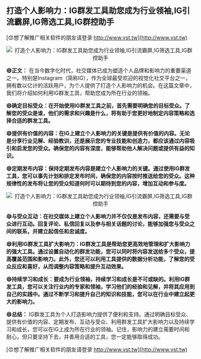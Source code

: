 ## **打造个人影响力：IG群发工具助您成为行业领袖,IG引流霸屏,IG筛选工具,IG群控助手**

[😍想了解推广相关软件的朋友请登录 http://www.vst.tw](http://www.vst.tw)

 <center><img src="https://vst.tw/MP4/tuiguang/png/6.png" alt="打造个人影响力：IG群发工具助您成为行业领袖,IG引流霸屏,IG筛选工具,IG群控助手"></center>

**😄正文：**
在当今数字化时代，社交媒体已成为塑造个人品牌和影响力的重要渠道之一。特别是Instagram（简称IG），作为全球最受欢迎的视觉化社交平台之一，拥有数以亿计的活跃用户，为个人提供了打造个人影响力的机会。在这篇文章中，我们将介绍如何利用IG群发工具，帮助您成为所在行业的领袖。

**😄确定目标受众：在开始使用IG群发工具之前，首先需要明确您的目标受众。了解您的受众是谁，他们的需求和兴趣是什么，将有助于您更好地制定内容策略和选择合适的群发工具。**

**😄提供有价值的内容：在IG上建立个人影响力的关键是提供有价值的内容。无论是分享行业见解、经验教训，还是展示您的专业技能和创造力，都应该通过内容吸引和启发您的受众。确保您的内容有深度，能够帮助他人解决问题或提供有益的知识。**

**😄定期发布内容：保持定期发布内容是建立个人影响力的关键。通过使用IG群发工具，您可以事先计划和排定发布时间，确保您的内容按时推送给您的受众。这种规律性的发布将让您的受众知道何时可以期待到您的内容，增加互动和参与度。**

 <center><img src="https://vst.tw/MP4/tuiguang/png/3.png" alt="打造个人影响力：IG群发工具助您成为行业领袖,IG引流霸屏,IG筛选工具,IG群控助手"></center>

**😄与受众互动：在社交媒体上建立个人影响力并不仅仅是发布内容，还需要与受众进行互动。回复评论、私信回复以及参与相关话题的讨论，能够加强您与受众之间的联系，并建立起信任和忠诚度。**

**😄利用IG群发工具扩大影响力：IG群发工具是帮助您更高效地管理和扩大影响力的强大工具。通过设置自动化的群发功能，您可以同时将内容发送给多个受众，提高覆盖范围和影响力。此外，您还可以利用工具提供的数据分析功能，了解您的受众反应和喜好，从而调整内容策略和提升互动效果。**

**😄持续学习和成长：要成为行业领袖，持续学习和成长是不可或缺的。利用IG群发工具，您可以关注行业内的专家和领袖，学习他们的经验和见解，并将其应用到自己的实践中。通过不断学习和提升自己的知识和技能，您可以在行业中建立起更大的影响力。**

**😄总结：**
IG群发工具为个人打造影响力提供了便利和支持。通过明确目标受众、提供有价值的内容、定期发布、互动与受众、利用群发工具扩大影响力以及持续学习和成长，您可以在IG上成为所在行业的领袖。记住，影响力的建立需要时间和耐心，但只要坚持下去，并善用合适的工具，您一定能够取得成功。

[😍想了解推广相关软件的朋友请登录 http://www.vst.tw](http://www.vst.tw)



